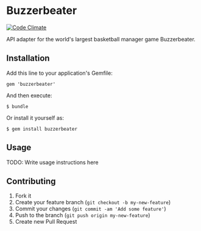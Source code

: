 # Buzzerbeater

[![Code Climate](https://codeclimate.com/github/lawitschka/buzzerbeater.png)](https://codeclimate.com/github/lawitschka/buzzerbeater)

API adapter for the world's largest basketball manager game Buzzerbeater.

## Installation

Add this line to your application's Gemfile:

    gem 'buzzerbeater'

And then execute:

    $ bundle

Or install it yourself as:

    $ gem install buzzerbeater

## Usage

TODO: Write usage instructions here

## Contributing

1. Fork it
2. Create your feature branch (`git checkout -b my-new-feature`)
3. Commit your changes (`git commit -am 'Add some feature'`)
4. Push to the branch (`git push origin my-new-feature`)
5. Create new Pull Request
